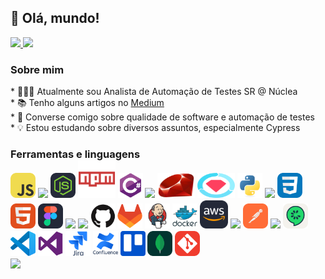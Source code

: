 <!--
**CarolCiola/carolciola** is a ✨ _special_ ✨ repository because its `README.md` (this file) appears on your GitHub profile.
https://github.com/hideraldus13/github-emoji
https://gist.github.com/rxaviers/7360908
https://github.com/ikatyang/emoji-cheat-sheet/blob/master/README.md
https://github.com/alexandresanlim/Badges4-README.md-Profile
https://github.com/devicons/devicon/tree/master/icons
-->

<h2> 👋 Olá, mundo!</h2>
 
<!--
<p align="left"> <img src="https://komarev.com/ghpvc/?username=cciola&label=Profile%20views&color=0e75b6&style=flat" alt="carolciola" /> </p> 
-->

<a href="https://www.linkedin.com/in/carol-ciola">
 <img height="31em" src="https://img.shields.io/badge/LinkedIn-0077B5?style=for-the-badge&logo=linkedin&logoColor=white"/>
 </a>
 <a href="mailto:carol.ciola@gmail.com">
<img height="31em" src="https://img.shields.io/badge/Gmail-D14836?style=for-the-badge&logo=gmail&logoColor=white"/>
 </a>
 
<!--
Sou Carol, apaixonada por música e artes, adoro aprender coisas novas!
-->


<h3>Sobre mim <br></h3>
* 👩🏻‍💻 Atualmente sou Analista de Automação de Testes SR @ Núclea</br>
* 📚 Tenho alguns artigos no <a href="https://carolciola.medium.com/">Medium</a></br>
* 💬 Converse comigo sobre qualidade de software e automação de testes</br>
* 💡 Estou estudando sobre diversos assuntos, especialmente Cypress</br>

<!--
<div>
<a href="https://github.com/cciola">
<img height="180em" src="https://github-readme-stats.vercel.app/api?username=cciola&show_icons=true&theme=dracula&include_all_commits=true&count_private=true"/>
 </div>
 -->


<h3>Ferramentas e linguagens<br>
<img height="40em" src="https://github.com/tandpfun/skill-icons/blob/main/icons/JavaScript.svg"/>
<img height="40em" src="https://user-images.githubusercontent.com/68279555/200387386-276c709f-380b-46cc-81fd-f292985927a8.png"/>
<img height="40em" src="https://github.com/tandpfun/skill-icons/blob/main/icons/NodeJS-Dark.svg"/>
<img height="60em" width="60em" src="https://github.com/devicons/devicon/blob/master/icons/npm/npm-original-wordmark.svg"/>
<img height="40em" src="https://github.com/devicons/devicon/blob/master/icons/csharp/csharp-original.svg"/>
<img height="40em" src="https://www.nuget.org/profiles/nuget/avatar?imageSize=512"/>
<img height="40em" width="60em"  src="https://github.com/devicons/devicon/blob/master/icons/ruby/ruby-original.svg"/>
<img height="40em" width="60em" src="https://github.com/devicons/devicon/blob/master/icons/rspec/rspec-original.svg"/>
<img height="40em" src="https://github.com/devicons/devicon/blob/master/icons/python/python-original.svg"/>
<img height="40em" src="https://www.mantisbt.org/images/mantis_logo_262x90.png"/>
<img height="40em" src="https://github.com/tandpfun/skill-icons/blob/main/icons/CSS.svg"/>
<img height="40em" src="https://github.com/tandpfun/skill-icons/blob/main/icons/HTML.svg"/>
<img height="40em" src="https://github.com/tandpfun/skill-icons/blob/main/icons/Figma-Dark.svg"/>
<img height="40em" src="https://upload.wikimedia.org/wikipedia/commons/5/54/K6-load-testing-tool-logo.svg"/>
<img height="40em" src="https://jmeter.apache.org/images/logo.svg"/>
<img height="40em" idth="60em" src="https://github.com/devicons/devicon/blob/master/icons/github/github-original.svg"/>
<img height="40em" idth="60em" src="https://github.com/devicons/devicon/blob/master/icons/gitlab/gitlab-original.svg"/>
<img height="40em" src="https://github.com/devicons/devicon/blob/master/icons/jenkins/jenkins-original.svg"/>
<img height="40em" src="https://raw.githubusercontent.com/devicons/devicon/master/icons/docker/docker-original-wordmark.svg"/>
<img height="45em" src="https://github.com/tandpfun/skill-icons/blob/main/icons/AWS-Dark.svg"/>
<img height="40em" src="https://camo.githubusercontent.com/23db4cf88995cc1792f8ba7d387050cdabe3c491207910db64b305c05f0b93ba/68747470733a2f2f75706c6f61642e77696b696d656469612e6f72672f77696b6970656469612f636f6d6d6f6e732f642f64352f53656c656e69756d5f4c6f676f2e706e67"/>
<img height="40em" src="https://github.com/tandpfun/skill-icons/blob/main/icons/Postman.svg"/>
<img height="40em" src="https://user-images.githubusercontent.com/25181517/186711335-a3729606-5a78-4496-9a36-06efcc74f800.png"/>
<img height="40em" src="https://github.com/tandpfun/skill-icons/blob/main/icons/Gherkin-Light.svg"/>
<img height="40em" src="https://github.com/devicons/devicon/blob/master/icons/vscode/vscode-original.svg"/>
<img height="40em" src="https://github.com/devicons/devicon/blob/master/icons/visualstudio/visualstudio-plain.svg"/>
<img height="40em" src="https://github.com/devicons/devicon/blob/master/icons/jira/jira-original-wordmark.svg"/>
<img height="40em" src="https://github.com/devicons/devicon/blob/master/icons/confluence/confluence-original-wordmark.svg"/>
<img height="40em" src="https://github.com/devicons/devicon/blob/master/icons/trello/trello-plain.svg"/>
<img height="40em" src="https://github.com/tandpfun/skill-icons/blob/main/icons/MongoDB.svg"/>
<img height="40em" src="https://github.com/tandpfun/skill-icons/blob/main/icons/Git.svg"/>

<!--
<h3>Contato<br><h3>
-->

<div>
<img height="180em" src="https://github-readme-stats.vercel.app/api/top-langs/?username=cciola&layout=compact&langs_count=7&theme=dracula"/>
 </div>
 
<!--
<img height="40em" src="https://camo.githubusercontent.com/f0076eb283898f7e44436ac3ee3b936162a46eb4be3cc84ecb1aa91241b0ff49/68747470733a2f2f77372e706e6777696e672e636f6d2f706e67732f3337322f3637342f706e672d7472616e73706172656e742d61707069756d2d746573742d6175746f6d6174696f6e2d736f6674776172652d74657374696e672d73656c656e69756d2d63616c61626173682d707572706c652d76696f6c65742d746578742d7468756d626e61696c2e706e67"/>

<img height="40em" src="https://camo.githubusercontent.com/75ef5b9c472b5a9b757529f40cd97feb920189db690a95f99a5a5c987df453ef/68747470733a2f2f656e637279707465642d74626e302e677374617469632e636f6d2f696d616765733f713d74626e3a414e64394763524d7574753067767164774c50456a4b66636365765143546a5862506752425a6942427726757371703d434155"/>
-->

